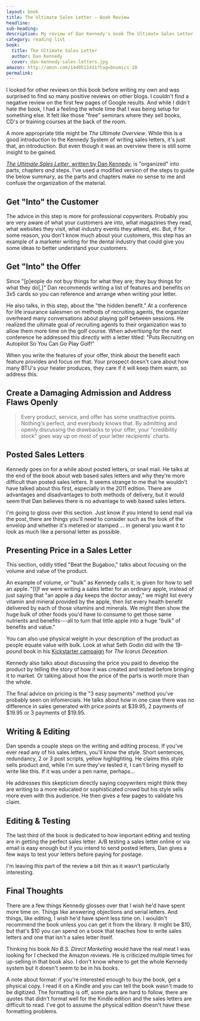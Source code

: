 ```yaml
---
layout: book
title: The Ultimate Sales Letter — Book Review
headline:
sub-heading:
description: My review of Dan Kennedy's book The Ultimate Sales Letter.
category: reading list
book:
  title: The Ultimate Sales Letter
  author: Dan Kennedy
  cover: dan-kennedy-sales-letters.jpg
amazon: http://amzn.com/1440511411?tag=bnomics-20
permalink:
---
```


I looked for other reviews on this book before writing my own and was surprised to find so many positive reviews on other blogs. I couldn't find a negative review on the first few pages of Google results. And while I didn't hate the book, I had a feeling the whole time that I was being setup for something else. It felt like those "free" seminars where they sell books, CD's or training courses at the back of the room.

A more appropriate title might be _The Ultimate Overview_. While this is a good introduction to the Kennedy System of writing sales letters, it's just that, an introduction. But even though it was an overview there is still some insight to be gained.

[_The Ultimate Sales Letter_, written by Dan Kennedy](http://amzn.com/1440511411?tag=bnomics-20), is "organized" into parts, chapters _and_ steps. I've used a modified version of the steps to guide the below summary, as the parts and chapters make no sense to me and confuse the organization of the material.

## Get "Into" the Customer

The advice in this step is more for professional copywriters. Probably you are very aware of what your customers are into, what magazines they read, what websites they visit, what industry events they attend, etc. But, if for some reason, you don't know much about your customers, this step has an example of a marketer writing for the dental industry that could give you some ideas to better understand your customers.

## Get "Into" the Offer

Since "[p]eople do not buy things for what they are; they buy things for what they do[,]" Dan recommends writing a list of features and benefits on 3x5 cards so you can reference and arrange when writing your letter.

He also talks, in this step, about the "the hidden benefit." At a conference for life insurance salesmen on methods of recruiting agents, the organizer overheard many conversations about playing golf between sessions. He realized the ultimate goal of recruiting agents to their organization was to allow them more time on the golf course. When advertising for the next conference he addressed this directly with a letter titled: "Puts Recruiting on Autopilot So You Can Go Play Golf!"

When you write the features of your offer, think about the benefit each feature provides and focus on that. Your prospect doesn't care about how many BTU's your heater produces, they care if it will keep them warm, so address this.

## Create a Damaging Admission and Address Flaws Openly

> Every product, service, and offer has some unattractive points. Nothing's perfect, and everybody knows that. By admitting and openly discussing the drawbacks to your offer, your "credibility stock" goes way up on most of your letter recipients' charts.

## Posted Sales Letters

Kennedy goes on for a while about posted letters, or snail mail. He talks at the end of the book about web based sales letters and why they're more difficult than posted sales letters. It seems strange to me that he wouldn't have talked about this first, especially in the 2011 edition. There are advantages and disadvantages to both methods of delivery, but it would seem that Dan believes there is no advantage to web based sales letters.

I'm going to gloss over this section. Just know if you intend to send mail via the post, there are things you'll need to consider such as the look of the envelop and whether it's metered or stamped ... in general you want it to look as much like a personal letter as possible.

## Presenting Price in a Sales Letter

This section, oddly titled "Beat the Bugaboo," talks about focusing on the volume and value of the product.

An example of volume, or "bulk" as Kennedy calls it, is given for how to sell an apple. "[I]f we were writing a sales letter for an ordinary apple, instead of just saying that "an apple a day keeps the doctor away," we might list every vitamin and mineral provided by the apple, then list every health benefit delivered by each of those vitamins and minerals. We might then show the huge bulk of other foods you'd have to consume to get those same nutrients and benefits---all to turn that little apple into a huge "bulk" of benefits and value."

You can also use physical weight in your description of the product as people equate value with bulk. Look at what Seth Godin did with the 19-pound book in his [Kickstarter campaign](http://www.kickstarter.com/projects/297519465/the-icarus-deception-why-make-art-new-from-seth-go) for _The Icarus Deception_.

Kennedy also talks about discussing the price you paid to develop the product by telling the story of how it was created and tested before bringing it to market. Or talking about how the price of the parts is worth more than the whole.

The final advice on pricing is the "3 easy payments" method you've probably seen on infomercials. He talks about how in one case there was no difference in sales generated with price points at $39.95, 2 payments of $19.95 or 3 payments of $19.95.

## Writing & Editing

Dan spends a couple steps on the writing and editing process. If you've ever read any of his sales letters, you'll know the style. Short sentences, redundancy, 2 or 3 post scripts, yellow highlighting. He claims this style sells product and, while I'm sure they've tested it, I can't bring myself to write like this. If it was under a pen name, perhaps...

He addresses this skepticism directly saying copywriters might think they are writing to a more educated or sophisticated crowd but his style sells more even with this audience. He then gives a few pages to validate his claim.

## Editing & Testing

The last third of the book is dedicated to how important editing and testing are in getting the perfect sales letter. A/B testing a sales letter online or via email is easy enough but if you intend to send posted letters, Dan gives a few ways to test your letters before paying for postage.

I'm leaving this part of the review a bit thin as it wasn't particularly interesting.

## Final Thoughts

There are a few things Kennedy glosses over that I wish he'd have spent more time on. Things like answering objections and serial letters. And things, like editing, I wish he'd have spent less time on. I wouldn't recommend the book unless you can get it from the library. It might be $10, but that's $10 you can spend on a book that teaches how to write sales letters and one that isn't a sales letter itself.

Thinking his book _No B.S. Direct Marketing_ would have the real meat I was looking for I checked the Amazon reviews. He is criticized multiple times for up-selling in that book also. I don't know where to get the whole Kennedy system but it doesn't seem to be in his books.

A note about format: if you're interested enough to buy the book, get a physical copy. I read it on a Kindle and you can tell the book wasn't made to be digitized. The formatting is off, some parts are hard to follow, there are quotes that didn't format well for the Kindle edition and the sales letters are difficult to read. I've got to assume the physical edition doesn't have these formatting problems.